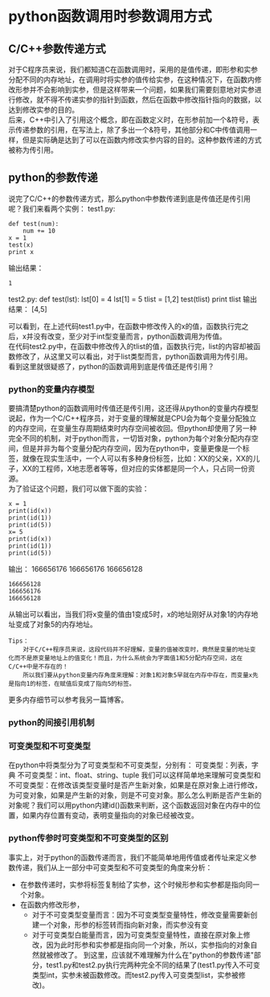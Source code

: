 # python函数调用时参数调用方式
## C/C++参数传递方式 
对于C程序员来说，我们都知道C在函数调用时，采用的是值传递，即形参和实参分配不同的内存地址，在调用时将实参的值传给实参，在这种情况下，在函数内修改形参并不会影响到实参，但是这样带来一个问题，如果我们需要刻意地对实参进行修改，就不得不传递实参的指针到函数，然后在函数中修改指针指向的数据，以达到修改实参的目的。  
后来，C++中引入了引用这个概念，即在函数定义时，在形参前加一个&符号，表示传递参数的引用，在写法上，除了多出一个&符号，其他部分和C中传值调用一样，但是实际确是达到了可以在函数内修改实参内容的目的。这种参数传递的方式被称为传引用。

## python的参数传递
说完了C/C++的参数传递方式，那么python中参数传递到底是传值还是传引用呢？我们来看两个实例：
test1.py:

    def test(num):
        num += 10
    x = 1
    test(x)
    print x
输出结果：
    
    1
test2.py:
    def test(lst):
        lst[0] = 4
        lst[1] = 5
    tlist = [1,2]
    test(tlist)
    print tlist
输出结果：
    [4,5]

可以看到，在上述代码test1.py中，在函数中修改传入的x的值，函数执行完之后，x并没有改变，至少对于int型变量而言，python函数调用为传值。  
在代码test2.py中，在函数中修改传入的tlist的值，函数执行完，list的内容却被函数修改了，从这里又可以看出，对于list类型而言，python函数调用为传引用。    
看到这里就很疑惑了，python的函数调用到底是传值还是传引用？

### python的变量内存模型
要搞清楚python的函数调用时传值还是传引用，这还得从python的变量内存模型说起，作为一个C/C++程序员，对于变量的理解就是CPU会为每个变量分配独立的内存空间，在变量生存周期结束时内存空间被收回。但python却使用了另一种完全不同的机制，对于python而言，一切皆对象，python为每个对象分配内存空间，但是并非为每个变量分配内存空间，因为在python中，变量更像是一个标签，就像在现实生活中，一个人可以有多种身份标签，比如：XX的父亲，XX的儿子，XX的工程师，X地志愿者等等，但对应的实体都是同一个人，只占同一份资源。  
为了验证这个问题，我们可以做下面的实验：

    x = 1
    print(id(x))
    print(id(1))
    print(id(5))
    x= 5 
    print(id(x))
    print(id(1))
    print(id(5))
输出：
    166656176
    166656176
    166656128

    166656128
    166656176
    166656128
从输出可以看出，当我们将x变量的值由1变成5时，x的地址刚好从对象1的内存地址变成了对象5的内存地址。  

    Tips：
        对于C/C++程序员来说，这段代码并不好理解，变量的值被改变时，竟然是变量的地址变化而不是原变量地址上的值变化！而且，为什么系统会为字面值1和5分配内存空间，这在C/C++中是不存在的！
        所以我们要从python变量内存角度来理解：对象1和对象5早就在内存中存在，而变量x先是指向1的标签，在赋值后变成了指向5的标签。
更多内存细节可以参考我另一篇博客。

### python的间接引用机制

### 可变类型和不可变类型
在python中将类型分为了可变类型和不可变类型，分别有：
可变类型：列表，字典
不可变类型：int、float、string、tuple
我们可以这样简单地来理解可变类型和不可变类型：在修改该类型变量时是否产生新对象，如果是在原对象上进行修改，为可变对象，如果是产生新的对象，则是不可变对象。那么怎么判断是否产生新的对象呢？我们可以用python内建id()函数来判断，这个函数返回对象在内存中的位置，如果内存位置有变动，表明变量指向的对象已经被改变。

### python传参时可变类型和不可变类型的区别
事实上，对于python的函数传递而言，我们不能简单地用传值或者传址来定义参数传递，我们从上一部分中可变类型和不可变类型的角度来分析：
* 在参数传递时，实参将标签复制给了实参，这个时候形参和实参都是指向同一个对象。
* 在函数内修改形参，
    * 对于不可变类型变量而言：因为不可变类型变量特性，修改变量需要新创建一个对象，形参的标签转而指向新对象，而实参没有变
    * 对于可变类型白能量而言，因为可变类型变量特性，直接在原对象上修改，因为此时形参和实参都是指向同一个对象，所以，实参指向的对象自然就被修改了。
到这里，应该就不难理解为什么在"python的参数传递"部分，test1.py和test2.py执行完两种完全不同的结果了(test1.py传入不可变类型int，实参未被函数修改。而test2.py传入可变类型list，实参被修改)。

